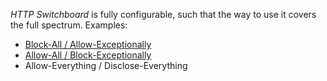 _HTTP Switchboard_ is fully configurable, such that the way to use it covers the full spectrum. Examples:

- [Block-All / Allow-Exceptionally](/gorhill/httpswitchboard/wiki/How-to-use-HTTP-Switchboard:-Two-opposing-views#the-block-allallow-exceptionally-approach)
- [Allow-All / Block-Exceptionally](/gorhill/httpswitchboard/wiki/How-to-use-HTTP-Switchboard:-Two-opposing-views#the-allow-allblock-exceptionally-approach)
- Allow-Everything / Disclose-Everything